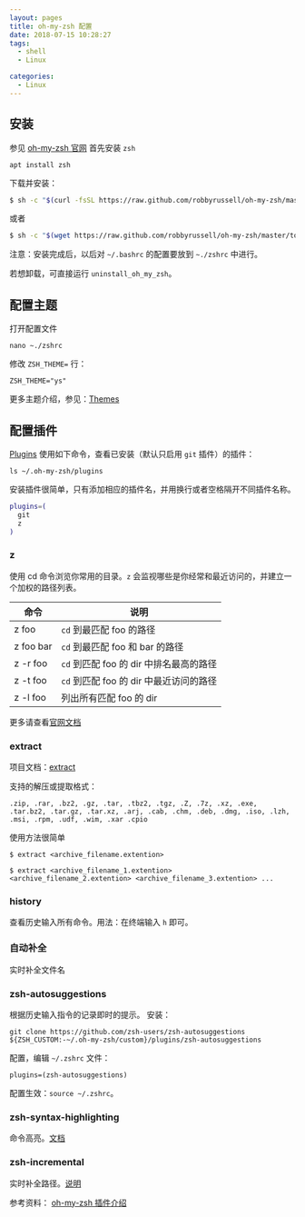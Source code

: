 ```yaml
---
layout: pages
title: oh-my-zsh 配置
date: 2018-07-15 10:28:27
tags:
  - shell
  - Linux

categories:
  - Linux
---
```


## 安装

参见 [oh-my-zsh 官网](https://ohmyz.sh/)
首先安装 `zsh`
```
apt install zsh
```
下载并安装： 
```bash
$ sh -c "$(curl -fsSL https://raw.github.com/robbyrussell/oh-my-zsh/master/tools/install.sh)"
```

或者

```bash
$ sh -c "$(wget https://raw.github.com/robbyrussell/oh-my-zsh/master/tools/install.sh -O -)"
```
注意：安装完成后，以后对 `~/.bashrc` 的配置要放到 `~./zshrc` 中进行。

若想卸载，可直接运行 `uninstall_oh_my_zsh`。

## 配置主题

打开配置文件

```shell
nano ~./zshrc
```

修改 `ZSH_THEME=` 行：

```
ZSH_THEME="ys"
```

更多主题介绍，参见：[Themes](https://github.com/robbyrussell/oh-my-zsh/wiki/Themes)

<!-- more -->

## 配置插件

[Plugins](https://github.com/robbyrussell/oh-my-zsh/wiki/Plugins)
使用如下命令，查看已安装（默认只启用 `git` 插件）的插件：

```
ls ~/.oh-my-zsh/plugins
```

安装插件很简单，只有添加相应的插件名，并用换行或者空格隔开不同插件名称。

```bash
plugins=(
  git
  z
)
```

### z

使用 cd 命令浏览你常用的目录。`z` 会监视哪些是你经常和最近访问的，并建立一个加权的路径列表。



| 命令      | 说明                                    |
| --------- | --------------------------------------- |
| z foo     | `cd` 到最匹配 foo 的路径                |
| z foo bar | `cd` 到最匹配 foo 和 bar 的路径         |
| z -r foo  | `cd` 到匹配 foo 的 dir 中排名最高的路径 |
| z -t foo  | `cd` 到匹配 foo 的 dir 中最近访问的路径 |
| z -l foo  | 列出所有匹配 foo 的 dir                 |
更多请查看[官网文档](https://github.com/rupa/z)

### extract

项目文档：[extract](https://github.com/xvoland/Extract)

支持的解压或提取格式：

    .zip, .rar, .bz2, .gz, .tar, .tbz2, .tgz, .Z, .7z, .xz, .exe, .tar.bz2, .tar.gz, .tar.xz, .arj, .cab, .chm, .deb, .dmg, .iso, .lzh, .msi, .rpm, .udf, .wim, .xar .cpio
使用方法很简单
```shell
$ extract <archive_filename.extention>

$ extract <archive_filename_1.extention> <archive_filename_2.extention> <archive_filename_3.extention> ...
```
### history

查看历史输入所有命令。用法：在终端输入 `h` 即可。

### 自动补全

实时补全文件名


### zsh-autosuggestions

根据历史输入指令的记录即时的提示。
安装：
```
git clone https://github.com/zsh-users/zsh-autosuggestions ${ZSH_CUSTOM:-~/.oh-my-zsh/custom}/plugins/zsh-autosuggestions
```
配置，编辑 `~/.zshrc` 文件：
```
plugins=(zsh-autosuggestions)
```
配置生效：`source ~/.zshrc`。

### zsh-syntax-highlighting
命令高亮。[文档](https://github.com/zsh-users/zsh-syntax-highlighting)


### zsh-incremental
实时补全路径。[说明](http://mimosa-pudica.net/zsh-incremental.html)


参考资料：
[oh-my-zsh 插件介绍](https://jyzhangchn.github.io/oh-my-zsh-diy.html)